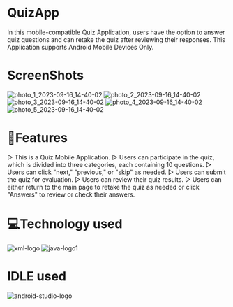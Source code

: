 # QuizApp

In this mobile-compatible Quiz Application, users have the option to answer quiz questions and can retake the quiz after reviewing their responses.
This Application supports Android Mobile Devices Only.

# ScreenShots
![photo_1_2023-09-16_14-40-02](https://github.com/Naveen-Chandrasekaran/QuizApp/assets/114243437/69467c02-717b-4d11-93dd-8920500e69f8)
![photo_2_2023-09-16_14-40-02](https://github.com/Naveen-Chandrasekaran/QuizApp/assets/114243437/8f091515-f5f9-40dc-8f72-819f4aa78519)
![photo_3_2023-09-16_14-40-02](https://github.com/Naveen-Chandrasekaran/QuizApp/assets/114243437/eb9ac983-e8aa-4040-870c-dbc043db32b1)
![photo_4_2023-09-16_14-40-02](https://github.com/Naveen-Chandrasekaran/QuizApp/assets/114243437/7bf4fad5-fc1d-4562-9d9e-0370d559ae39)
![photo_5_2023-09-16_14-40-02](https://github.com/Naveen-Chandrasekaran/QuizApp/assets/114243437/f9bacdd8-24da-47cf-8033-cd1cf4ea6a61)

# 📝Features
▷ This is a Quiz Mobile Application.
▷ Users can participate in the quiz, which is divided into three categories, each containing 10 questions.
▷ Users can click "next," "previous," or "skip" as needed.
▷ Users can submit the quiz for evaluation.
▷ Users can review their quiz results.
▷ Users can either return to the main page to retake the quiz as needed or click "Answers" to review or check their answers.

# 💻Technology used
![xml-logo](https://github.com/Naveen-Chandrasekaran/QuizApp/assets/114243437/31721215-f7e4-410d-ae41-84b07f8bc975)
![java-logo1](https://github.com/Naveen-Chandrasekaran/QuizApp/assets/114243437/68417ba3-6fd9-4106-ada9-b99f9cac8607)

# IDLE used
![android-studio-logo](https://github.com/Naveen-Chandrasekaran/QuizApp/assets/114243437/b3877bfd-91af-4b2e-95d7-5b0256a234f6)



